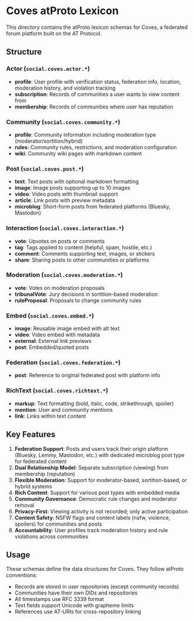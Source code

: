 # Coves atProto Lexicon

This directory contains the atProto lexicon schemas for Coves, a federated forum platform built on the AT Protocol.

## Structure

### Actor (`social.coves.actor.*`)
- **profile**: User profile with verification status, federation info, location, moderation history, and violation tracking
- **subscription**: Records of communities a user wants to view content from  
- **membership**: Records of communities where user has reputation

### Community (`social.coves.community.*`)
- **profile**: Community information including moderation type (moderator/sortition/hybrid)
- **rules**: Community rules, restrictions, and moderation configuration
- **wiki**: Community wiki pages with markdown content

### Post (`social.coves.post.*`)
- **text**: Text posts with optional markdown formatting
- **image**: Image posts supporting up to 10 images
- **video**: Video posts with thumbnail support
- **article**: Link posts with preview metadata
- **microblog**: Short-form posts from federated platforms (Bluesky, Mastodon)

### Interaction (`social.coves.interaction.*`)
- **vote**: Upvotes on posts or comments
- **tag**: Tags applied to content (helpful, spam, hostile, etc.)
- **comment**: Comments supporting text, images, or stickers
- **share**: Sharing posts to other communities or platforms

### Moderation (`social.coves.moderation.*`)
- **vote**: Votes on moderation proposals
- **tribunalVote**: Jury decisions in sortition-based moderation
- **ruleProposal**: Proposals to change community rules

### Embed (`social.coves.embed.*`)
- **image**: Reusable image embed with alt text
- **video**: Video embed with metadata
- **external**: External link previews
- **post**: Embedded/quoted posts

### Federation (`social.coves.federation.*`)
- **post**: Reference to original federated post with platform info

### RichText (`social.coves.richtext.*`)
- **markup**: Text formatting (bold, italic, code, strikethrough, spoiler)
- **mention**: User and community mentions
- **link**: Links within text content

## Key Features

1. **Federation Support**: Posts and users track their origin platform (Bluesky, Lemmy, Mastodon, etc.) with dedicated microblog post type for federated content
2. **Dual Relationship Model**: Separate subscription (viewing) from membership (reputation)
3. **Flexible Moderation**: Support for moderator-based, sortition-based, or hybrid systems
4. **Rich Content**: Support for various post types with embedded media
5. **Community Governance**: Democratic rule changes and moderator removal
6. **Privacy-First**: Viewing activity is not recorded; only active participation
7. **Content Safety**: NSFW flags and content labels (nsfw, violence, spoilers) for communities and posts
8. **Accountability**: User profiles track moderation history and rule violations across communities

## Usage

These schemas define the data structures for Coves. They follow atProto conventions:
- Records are stored in user repositories (except community records)
- Communities have their own DIDs and repositories
- All timestamps use RFC 3339 format
- Text fields support Unicode with grapheme limits
- References use AT-URIs for cross-repository linking